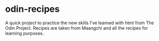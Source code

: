 # odin-recipes
A quick project to practice the new skills I've learned with html from The Odin Project.
Recipes are taken from Maangchi and all the recipes for learning purposes.